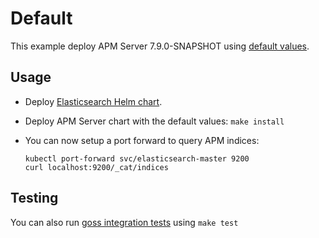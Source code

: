 # Default

This example deploy APM Server 7.9.0-SNAPSHOT using [default values][].


## Usage

* Deploy [Elasticsearch Helm chart][].

* Deploy APM Server chart with the default values: `make install`

* You can now setup a port forward to query APM indices:

  ```
  kubectl port-forward svc/elasticsearch-master 9200
  curl localhost:9200/_cat/indices
  ```


## Testing

You can also run [goss integration tests][] using `make test`


[elasticsearch helm chart]: https://github.com/elastic/helm-charts/tree/7.9/elasticsearch/examples/default/
[goss integration tests]: https://github.com/elastic/helm-charts/tree/7.9/apm-server/examples/default/test/goss.yaml
[default values]: https://github.com/elastic/helm-charts/tree/7.9/apm-server/values.yaml
